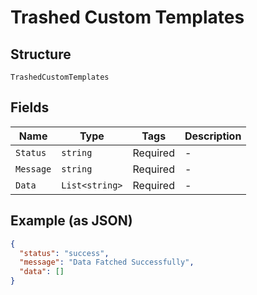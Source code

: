 
# Trashed Custom Templates

## Structure

`TrashedCustomTemplates`

## Fields

| Name | Type | Tags | Description |
|  --- | --- | --- | --- |
| `Status` | `string` | Required | - |
| `Message` | `string` | Required | - |
| `Data` | `List<string>` | Required | - |

## Example (as JSON)

```json
{
  "status": "success",
  "message": "Data Fatched Successfully",
  "data": []
}
```

